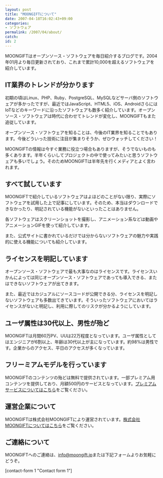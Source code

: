 ```yaml
---
layout: post
title: "MOONGIFTについて"
date: 2007-04-18T16:02:43+09:00
categories:
- ソフトウェア
permalink: /2007/04/about/
catch: 
id: 2
---
```

MOONGIFTはオープンソース・ソフトウェアを毎日紹介するブログです。2004年01月より毎日更新されており、これまで累計10,000を超えるソフトウェアを紹介しています。

## IT業界のトレンドが分かります
  
  
初期の頃はLinux、PHP、Ruby、PostgreSQL、MySQLなどサーバ側のソフトウェアが多かったですが、最近ではJavaScript、HTML5、iOS、AndroidさらにはIoTなどのキーワードに沿ったソフトウェアも数多く紹介しています。オープンソース・ソフトウェアは時代に合わせてトレンドが変化し、MOONGIFTもまた追従しています。   
  
オープンソース・ソフトウェアを知ることは、今後のIT業界を知ることでもあります。今後どういった技術に注目が集まりそうか、ぜひウォッチしてください！   
  
MOONGIFTの情報は今すぐ業務に役立つ場合もありますが、そうでないものも多くあります。半年くらいしてプロジェクトの中で使ってみたいと思うソフトウェアも多いでしょう。そのためMOONGIFTは半年先を行くメディアとよく言われます。   
  

## すべて試しています
  
  
MOONGIFTで紹介しているソフトウェアはよほどのことがない限り、実際にソフトウェアを試用した上で記事にしています。そのため、本当はダウンロードできなかったり、明記されている機能がないといったことはありません。   
  
各ソフトウェアはスクリーンショットを撮影し、アニメーション系などは動画やアニメーションGIFを使って紹介しています。   
  
また、公式サイトに書かれているだけでは分からないソフトウェアの魅力や実践的に使える機能についても紹介しています。   
  

## ライセンスを明記しています
  
  
オープンソース・ソフトウェアで最も大事なのはライセンスです。ライセンスいかんによっては同じオープンソース・ソフトウェアであっても導入できる、またはできないソフトウェアが出てきます。   
  
また、最近ではカジュアルにソースコードが公開できる分、ライセンスを明記しないソフトウェアも多数出てきています。そういったソフトウェアにおいてはライセンスがないと明記し、利用に際してのリスクが分かるようにしています。   
  

## ユーザ属性は30代以上、男性が殆ど
  
  
MOONGIFTは月間60万PV、UUは22万程度となっています。ユーザ属性としてはエンジニアが6割以上、年齢は30代以上が主になっています。約98%は男性です。企業からのアクセス、平日のアクセスが多くなっています。   
  

## フリーミアムモデルを行っています
  
  
MOONGIFTのコンテンツの殆どは無料で提供されています。一部プレミアム用コンテンツを提供しており、月額500円のサービスとなっています。[プレミアムサービスについてはこちら](http://www.moongift.jp/moongift_premium/)をご覧ください。   
  

## 運営企業について
  
  
MOONGIFTは株式会社MOONGIFTにより運営されています。[株式会社MOONGIFTについてはこちら](http://corporate.moongift.jp/)をご覧ください。   
  

## ご連絡について
  
  
MOONGIFTへのご連絡は、[info@moongift.jp](mailto:info@moongift.jp)または下記フォームよりお気軽にどうぞ。   
  
[contact-form 1 "Contact form 1"]   
